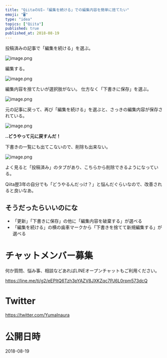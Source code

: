 ```yaml
---
title: "QiitaのUI—「編集を続ける」での編集内容を簡単に捨てたい"
emoji: "🖥"
type: "idea"
topics: ["Qiita"]
published: true
published_at: 2018-08-19
---
```


投稿済みの記事で「編集を続ける」を選ぶ。

![image.png](https://qiita-image-store.s3.amazonaws.com/0/89618/44130c60-3127-2368-fdba-62fd587ae304.png)

編集する。

![image.png](https://qiita-image-store.s3.amazonaws.com/0/89618/0a31ddb3-d472-2ee1-ca52-c1b34db0b4ad.png)

編集内容を捨てたいが選択肢がない。
仕方なく「下書きに保存」を選ぶ。

![image.png](https://qiita-image-store.s3.amazonaws.com/0/89618/e84ddadb-6611-fda9-f34d-87b292b12e25.png)

元の記事に戻って、再び「編集を続ける」を選ぶと、さっきの編集内容が保存されている。

![image.png](https://qiita-image-store.s3.amazonaws.com/0/89618/fb089667-9382-d869-b735-1fbc4671a538.png)

**‥どうやって元に戻すんだ！**

下書きの一覧にも出てこないので、削除も出来ない。

![image.png](https://qiita-image-store.s3.amazonaws.com/0/89618/f39c0465-7a8f-599f-453e-346664cc2294.png)

よく見ると「投稿済み」のタブがあり、こちらから削除できるようになっている。

Qiita歴3年の自分でも「どうやるんだっけ？」と悩んだぐらいなので、改善されると良いなあ。

## そうだったらいいのにな

- 「更新」「下書きに保存」の他に「編集内容を破棄する」が選べる
- 「編集を続ける」の横の歯車マークから「下書きを捨てて新規編集する」が選べる










<!-- Update From Qiita API -->

# チャットメンバー募集


何か質問、悩み事、相談などあればLINEオープンチャットもご利用ください。

https://line.me/ti/g2/eEPltQ6Tzh3pYAZV8JXKZqc7PJ6L0rpm573dcQ





# Twitter


https://twitter.com/YumaInaura


<!-- Update From Qiita API -->



# 公開日時

2018-08-19
